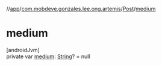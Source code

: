 //[app](../../../index.md)/[com.mobdeve.gonzales.lee.ong.artemis](../index.md)/[Post](index.md)/[medium](medium.md)

# medium

[androidJvm]\
private var [medium](medium.md): [String](https://kotlinlang.org/api/latest/jvm/stdlib/kotlin/-string/index.html)? = null
